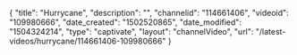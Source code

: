 {
    "title": "Hurrycane",
    "description": "",
    "channelid": "114661406",
    "videoid": "109980666",
    "date_created": "1502520865",
    "date_modified": "1504324214",
    "type": "captivate",
    "layout": "channelVideo",
    "url": "\/latest-videos\/hurrycane\/114661406-109980666"
}